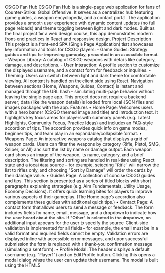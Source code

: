 CS:GO Fan Hub
CS:GO Fan Hub is a single-page web application for fans of Counter-Strike: Global Offensive. It serves as a centralized hub featuring game guides, a weapon encyclopedia, and a contact portal. The application provides a smooth user experience with dynamic content updates (no full page reloads) and theme toggling between light and dark modes. Built as the final project for a web design course, this app demonstrates modern front-end practices in React and responsive design.
Project Description
This project is a front-end SPA (Single Page Application) that showcases key information and tools for CS:GO players: - Game Guides: Strategy guides and tips for improving gameplay, presented in an accessible format. - Weapon Library: A catalog of CS:GO weapons with details like category, damage, and descriptions. - User Interaction: A profile section to customize the displayed username, and a contact form for feedback or inquiries. - Theming: Users can switch between light and dark theme for comfortable viewing.
All content is handled on the client side using React. Navigation between sections (Home, Weapons, Guides, Contact) is instant and managed through the URL hash – simulating multi-page behavior without leaving the single-page app. This project does not require a backend server; data (like the weapon details) is loaded from local JSON files and images packaged with the app.
Features
•	Home Page: Welcomes users with a hero banner (CS:GO themed image and title) and introduction text. It highlights key focus areas for players with summary panels (e.g. Latest Highlights, Community Focus, Practice Ideas) and includes an FAQ-style accordion of tips. The accordion provides quick info on game modes, beginner tips, and team play in an expandable/collapsible format.
•	Weapons Page: An interactive weapons catalog that displays a grid of weapon cards. Users can filter the weapons by category (Rifle, Pistol, SMG, Sniper, or All) and sort the list by name or damage output. Each weapon card shows an image of the weapon, its name, category, and a brief description. The filtering and sorting are handled in real-time using React state and a local data source – for example, selecting "Rifle" will narrow the list to rifles only, and choosing "Sort by Damage" will order the cards by their damage value.
•	Guides Page: A collection of concise CS:GO guides and tips. This section is presented as a series of titled blocks with short paragraphs explaining strategies (e.g. Aim Fundamentals, Utility Usage, Economy Decisions). It offers quick learning bites for players to improve various aspects of their gameplay. (The Home page’s accordion also complements these guides with additional quick tips.)
•	Contact Page: A contact form that allows users to send a message or feedback. The form includes fields for name, email, message, and a dropdown to indicate how the user heard about the site. If "Other" is selected in the dropdown, an additional input appears for the user to specify the source. Client-side validation is implemented for all fields – for example, the email must be in a valid format and required fields cannot be empty. Validation errors are displayed inline with accessible error messages, and upon successful submission the form is replaced with a thank-you confirmation message (simulating a sent form).
•	Profile Modal: The header displays a default username (e.g. "Player1") and an Edit Profile button. Clicking this opens a modal dialog where the user can update their username. The modal is built using the HTML5 <dialog> element and includes a form requiring at least 2 characters for the name. On save, the updated name is reflected in the greeting on the header, demonstrating dynamic state updates in the app.
•	Theme Toggle: A Dark Mode / Light Mode switch is available in the header via a toggle button. The current theme state is indicated and pressing the button toggles the UI’s color scheme. This is achieved by adding or removing a .dark CSS class on the document body based on the user’s choice, instantly updating styles across the app.
•	Responsive Design: The layout is fully responsive. On larger screens, the navigation bar is shown in a horizontal menu. On smaller devices, the app uses a “hamburger” menu icon ☰ to toggle the navigation visibility. The navigation links collapse into a mobile-friendly dropdown menu when the hamburger is activated. All pages and components are designed with flexible CSS, ensuring usability on phones, tablets, and desktops.
•	Accessibility Features: The project follows accessibility best practices:
•	A Skip to main content link is the first element for keyboard and screen reader users, allowing them to jump straight to the main content area.
•	Navigation uses ARIA attributes like aria-current="page" to indicate the active page to assistive technologies, and the hamburger menu button has accessible labels and aria-expanded state indicators.
•	Dynamic content regions (like the main content container) use aria-live="polite" so screen readers announce page updates when navigating through the SPA without a full page reload.
•	Form validation errors are announced with role="alert" on error messages for immediate feedback to screen readers.
•	The profile edit modal uses semantic <dialog> and is properly labeled with aria-labelledby for the dialog title.
Tech Stack
•	JavaScript & React: The entire application is built with React (functional components with Hooks). React manages the UI state (current page, form inputs, theme, etc.) and updates the DOM dynamically. No additional front-end frameworks or routing libraries were used – the project demonstrates how to implement basic routing and modals with vanilla React and Web APIs.
•	Build Tools: Vite is used as the development server and build tool. Vite provides fast Hot Module Replacement for development and compiles the project into a static bundle for production. The project’s configuration and scripts are defined in package.json (e.g., npm run dev for development, npm run build for production build).
•	HTML5 & CSS3: Semantic HTML elements and modern CSS are used throughout. Layouts are created with flexbox and other responsive techniques (media queries) to ensure the site is mobile-friendly. Custom CSS files are organized by purpose (base styles, layout, components, navigation, pages, typography) and imported into the React app. The app also uses the HTML5 <dialog> element for the profile modal, demonstrating modern browser API usage.
•	Data Handling: Static JSON and images are bundled for dynamic content. For example, a weapons.json file provides an array of weapon data which is loaded and filtered in the Weapons page. All assets (images, JSON) are part of the front-end, allowing the app to run entirely in a static environment (no database or server required).
Installation
To run this project locally, ensure you have Node.js (and npm) installed.
1.	Clone the repository: Download or clone the project source code to your machine.
2.	Install dependencies: In the project directory, run npm install. This will download React, Vite, and other dependencies as specified in package.json.
3.	Start the development server: Run npm run dev to launch Vite’s development server. By default, it will open at http://localhost:5173/ (the exact port may be indicated in the console). You should see the CS:GO Fan Hub application in your browser with hot-reloading enabled for any code changes.
4.	Build for production (optional): Run npm run build to generate an optimized production build in the dist/ folder. You can preview the production build locally by running npm run preview after building.
No special configuration is needed to start; the project has no external API keys or environment variables. All content is self-contained, so the app should start up and display the Home page immediately after running the dev server.
